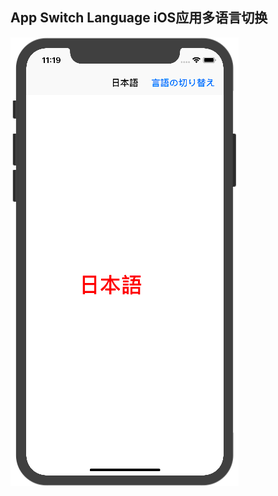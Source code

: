## App Switch Language iOS应用多语言切换

![ScreenShot](https://github.com/XLsn0wKit/AppSwitchLanguage/blob/master/ScreenShot.png?raw=true)
